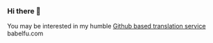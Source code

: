 ### Hi there 👋

You may be interested in my humble [Github based translation service](https://babelfu.com) babelfu.com
